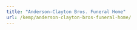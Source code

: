 ```yaml
---
title: "Anderson-Clayton Bros. Funeral Home"
url: /kemp/anderson-clayton-bros-funeral-home/
---
```

